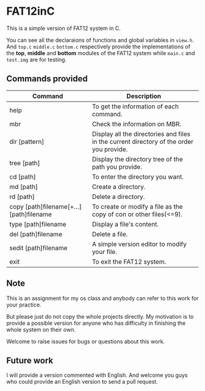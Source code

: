 # FAT12inC
This is a simple version of FAT12 system in C.  
  
You can see all the declaraions of functions and global variables in `view.h`. 
And `top.c` `middle.c` `bottom.c` respectively provide the implementations of the __top__, __middle__ and __bottom__ modules of the FAT12 system while `main.c` and `test.img` are for testing. 
  
## Commands provided

| Command       | Description   |
| ------------- | ------------- |
| help          |To get the information of each command.
| mbr           |Check the information on MBR.
| dir [pattern] |Display all the directories and files in the current directory of the order you provide.
| tree [path] |Display the directory tree of the path you provide.
| cd [path]|To enter the directory you want.
|md [path]|Create a directory.
|rd [path]|Delete a directory.
|copy [path]filename[+…] [path]filename|To create or modify a file as the copy of con or other files(<=9).
|type [path]filename|Display a file's content.
|del [path]filename|Delete a file.
|sedit [path]filename|A simple version editor to modify your file.
|exit|To exit the FAT12 system.
  
## Note
This is an assignment for my os class and anybody can refer to this work for your practice.   
  
But please just do not copy the whole projects directly. My motivation is to provide a possible version for anyone who has difficulty in finishing the whole system on their own.  

Welcome to raise issues for bugs or questions about this work.

## Future work
I will provide a version commented with English. And welcome you guys who could provide an English version to send a pull request.
